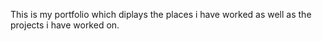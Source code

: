 This is my portfolio which diplays the places i have worked as well as the projects i have worked on.
